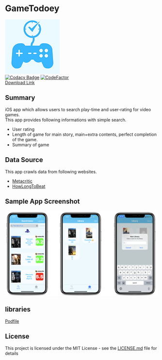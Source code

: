 # GameTodoey
![alt text](https://github.com/JaeguKim/GameTodoey/blob/master/GameTodoey/Assets.xcassets/AppIcon.appiconset/180.png?raw=true)    
[![Codacy Badge](https://api.codacy.com/project/badge/Grade/4e84b6c58ac647348d13d078b67e7458)](https://app.codacy.com/manual/JaeguKim/GameTodoey?utm_source=github.com&utm_medium=referral&utm_content=JaeguKim/GameTodoey&utm_campaign=Badge_Grade_Dashboard)
[![CodeFactor](https://www.codefactor.io/repository/github/jaegukim/gametodoey/badge)](https://www.codefactor.io/repository/github/jaegukim/gametodoey)  
[Download Link](https://apps.apple.com/kr/app/gametodoey/id1507663102?l=en)  
  
## Summary  
iOS app which allows users to search play-time and user-rating for video games.  
This app provides following informations with simple search.  
* User rating  
* Length of game for main story, main+extra contents, perfect completion of the game.  
* Summary of game  
   
## Data Source  
This app crawls data from following websites. 
* [Metacritic](https://www.metacritic.com/)
* [HowLongToBeat](https://howlongtobeat.com/)  
  
## Sample App Screenshot  
![image](img/1.png)  
  
## libraries  
[Podfile](https://github.com/JaeguKim/GameTodoey/blob/master/Podfile)  
  
## License  
This project is licensed under the MIT License - see the [LICENSE.md](LICENSE.md) file for details
